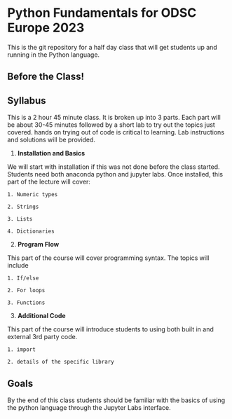 # Python Fundamentals for ODSC Europe 2023

This is the git repository for a half day class that will get students up and running in the Python language.

## Before the Class!

## Syllabus

This is a 2 hour 45 minute class.  It is broken up into 3 parts.  Each part will be about 30-45 minutes followed by a short lab to try out the topics just covered.  hands on trying out of code is critical to learning.  Lab instructions and solutions will be provided.

1. **Installation and Basics**

We will start with installation if this was not done before the class started.  Students need both anaconda python and jupyter labs.  Once installed, this part of the lecture will cover:

    1. Numeric types
    
    2. Strings
    
    3. Lists
    
    4. Dictionaries
    

2. **Program Flow**

This part of the course will cover programming syntax.  The topics will include

    1. If/else
    
    2. For loops
    
    3. Functions
    

3. **Additional Code**

This part of the course will introduce students to using both built in and external 3rd party code.

    1. import
    
    2. details of the specific library
    
    
    
## Goals
By the end of this class students should be familiar with the basics of using the python language through the Jupyter Labs interface.
